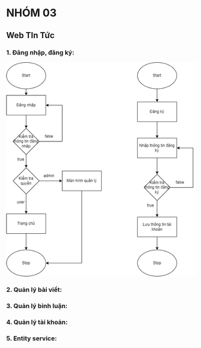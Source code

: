 
# NHÓM 03
## Web TIn Tức
### 1. Đăng nhập, đăng ký:
![anh](./Dang_nhap_dang_ky.png)
### 2. Quản lý bài viết:
### 3. Quản lý bình luận:
### 4. Quản lý tài khoản:
### 5. Entity service:
